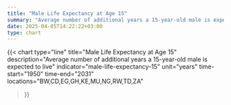```yaml
---
title: "Male Life Expectancy at Age 15"
summary: "Average number of additional years a 15-year-old male is expected to live"
date: 2025-04-05T14:22:22+03:00
type: chart
---
```


{{< chart
    type="line"
    title="Male Life Expectancy at Age 15"
    description="Average number of additional years a 15-year-old male is expected to live"
    indicator="male-life-expectancy-15"
    unit="years"
    time-start="1950"
    time-end="2031"
    locations="BW,CD,EG,GH,KE,MU,NG,RW,TD,ZA"
>}}
